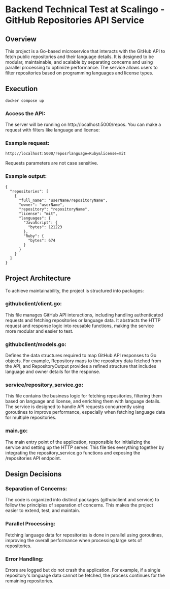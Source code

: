 # Backend Technical Test at Scalingo - GitHub Repositories API Service

## Overview

This project is a Go-based microservice that interacts with the GitHub API to fetch public repositories and their language details. It is designed to be modular, maintainable, and scalable by separating concerns and using parallel processing to optimize performance. The service allows users to filter repositories based on programming languages and license types.

## Execution

```
docker compose up
```

### Access the API:

The server will be running on http://localhost:5000/repos. You can make a request with filters like language and license:

### Example request:

```
http://localhost:5000/repos?language=Ruby&license=mit
```

Requests parameters are not case sensitive.

### Example output:

```
{
  "repositories": [
    {
      "full_name": "userName/repositoryName",
      "owner": "userName",
      "repository": "repositoryName",
      "license": "mit",
      "languages": {
        "JavaScript": {
          "bytes": 121223
        },
        "Ruby": {
          "bytes": 674
        }
      }
    }
  ]
}
```

## Project Architecture

To achieve maintainability, the project is structured into packages:

### githubclient/client.go:

This file manages GitHub API interactions, including handling authenticated requests and fetching repositories or language data.
It abstracts the HTTP request and response logic into reusable functions, making the service more modular and easier to test.

### githubclient/models.go:

Defines the data structures required to map GitHub API responses to Go objects.
For example, Repository maps to the repository data fetched from the API, and RepositoryOutput provides a refined structure that includes language and owner details for the response.

### service/repository_service.go:

This file contains the business logic for fetching repositories, filtering them based on language and license, and enriching them with language details.
The service is designed to handle API requests concurrently using goroutines to improve performance, especially when fetching language data for multiple repositories.

### main.go:

The main entry point of the application, responsible for initializing the service and setting up the HTTP server.
This file ties everything together by integrating the repository_service.go functions and exposing the /repositories API endpoint.

## Design Decisions

### Separation of Concerns:

The code is organized into distinct packages (githubclient and service) to follow the principles of separation of concerns.
This makes the project easier to extend, test, and maintain.

### Parallel Processing:

Fetching language data for repositories is done in parallel using goroutines, improving the overall performance when processing large sets of repositories.

### Error Handling:

Errors are logged but do not crash the application. For example, if a single repository's language data cannot be fetched, the process continues for the remaining repositories.
